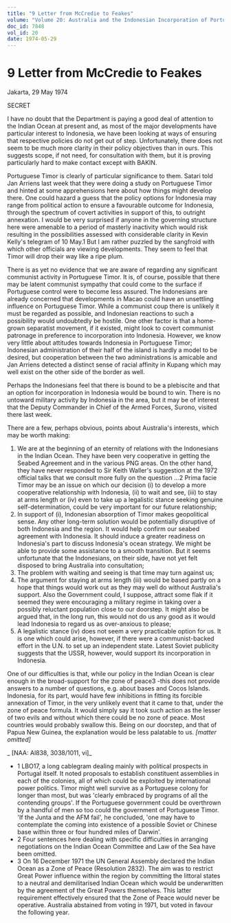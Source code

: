```yaml
---
title: "9 Letter from McCredie to Feakes"
volume: "Volume 20: Australia and the Indonesian Incorporation of Portuguese Timor, 1974-1976"
doc_id: 7848
vol_id: 20
date: 1974-05-29
---
```


# 9 Letter from McCredie to Feakes

Jakarta, 29 May 1974

SECRET

I have no doubt that the Department is paying a good deal of attention to the Indian Ocean at present and, as most of the major developments have particular interest to Indonesia, we have been looking at ways of ensuring that respective policies do not get out of step. Unfortunately, there does not seem to be much more clarity in their policy objectives than in ours. This suggests scope, if not need, for consultation with them, but it is proving particularly hard to make contact except with BAKIN.

Portuguese Timor is clearly of particular significance to them. Satari told Jan Arriens last week that they were doing a study on Portuguese Timor and hinted at some apprehensions here about how things might develop there. One could hazard a guess that the policy options for Indonesia may range from political action to ensure a favourable outcome for Indonesia, through the spectrum of covert activities in support of this, to outright annexation. I would be very surprised if anyone in the governing structure here were amenable to a period of masterly inactivity which would risk resulting in the possibilities assessed with considerable clarity in Kevin Kelly's telegram of 10 May.1 But I am rather puzzled by the sangfroid with which other officials are viewing developments. They seem to feel that Timor will drop their way like a ripe plum.

There is as yet no evidence that we are aware of regarding any significant communist activity in Portuguese Timor. It is, of course, possible that there may be latent communist sympathy that could come to the surface if Portuguese control were to become less assured. The Indonesians are already concerned that developments in Macao could have an unsettling influence on Portuguese Timor. While a communist coup there is unlikely it must be regarded as possible, and Indonesian reactions to such a possibility would undoubtedly be hostile. One other factor is that a home-grown separatist movement, if it existed, might look to covert communist patronage in preference to incorporation into Indonesia. However, we know very little about attitudes towards Indonesia in Portuguese Timor; Indonesian administration of their half of the island is hardly a model to be desired, but cooperation between the two administrations is amicable and Jan Arriens detected a distinct sense of racial affinity in Kupang which may well exist on the other side of the border as well.

Perhaps the Indonesians feel that there is bound to be a plebiscite and that an option for incorporation in Indonesia would be bound to win. There is no untoward military activity by Indonesia in the area, but it may be of interest that the Deputy Commander in Chief of the Armed Forces, Surono, visited there last week.

There are a few, perhaps obvious, points about Australia's interests, which may be worth making:

  1. We are at the beginning of an eternity of relations with the Indonesians in the Indian Ocean. They have been very cooperative in getting the Seabed Agreement and in the various PNG areas. On the other hand, they have never responded to Sir Keith Waller's suggestion at the 1972 official talks that we consult more fully on the question ...2 Prima facie Timor may be an issue on which our decision (i) to develop a more cooperative relationship with Indonesia, (ii) to wait and see, (iii) to stay at arms length or (iv) even to take up a legalistic stance seeking genuine self-determination, could be very important for our future relationship;
  2. In support of (i), Indonesian absorption of Timor makes geopolitical sense. Any other long-term solution would be potentially disruptive of both Indonesia and the region. It would help confirm our seabed agreement with Indonesia. It should induce a greater readiness on Indonesia's part to discuss Indonesia's ocean strategy. We might be able to provide some assistance to a smooth transition. But it seems unfortunate that the Indonesians, on their side, have not yet felt disposed to bring Australia into consultation;
  3. The problem with waiting and seeing is that time may turn against us;
  4. The argument for staying at arms length (iii) would be based partly on a hope that things would work out as they may well do without Australia's support. Also the Government could, I suppose, attract some flak if it seemed they were encouraging a military regime in taking over a possibly reluctant population close to our doorstep. It might also be argued that, in the long run, this would not do us any good as it would lead Indonesia to regard us as over-anxious to please;
  5. A legalistic stance (iv) does not seem a very practicable option for us. It is one which could arise, however, if there were a communist-backed effort in the U.N. to set up an independent state. Latest Soviet publicity suggests that the USSR, however, would support its incorporation in Indonesia.



One of our difficulties is that, while our policy in the Indian Ocean is clear enough in the broad-support for the zone of peace3 -this does not provide answers to a number of questions, e.g. about bases and Cocos Islands. Indonesia, for its part, would have few inhibitions in fitting its forcible annexation of Timor, in the very unlikely event that it came to that, under the zone of peace formula. It would simply say it took such action as the lesser of two evils and without which there could be no zone of peace. Most countries would probably swallow this. Being on our doorstep, and that of Papua New Guinea, the explanation would be less palatable to us. _[matter omitted]_

_ [NAA: Al838, 3038/1011, vi]_

  * 1 LBO17, a long cablegram dealing mainly with political prospects in Portugal itself. It noted proposals to establish constituent assemblies in each of the colonies, all of which could be exploited by international power politics. Timor might well survive as a Portuguese colony for longer than most, but was 'clearly embraced by programs of all the contending groups'. If the Portuguese government could be overthrown by a handful of men so too could the government of Portuguese Timor. 'If the Junta and the AFM fail', he concluded, 'one may have to contemplate the coming into existence of a possible Soviet or Chinese base within three or four hundred miles of Darwin'. 
  * 2 Four sentences here dealing with specific difficulties in arranging negotiations on the Indian Ocean Committee and Law of the Sea have been omitted.
  * 3 On 16 December 1971 the UN General Assembly declared the Indian Ocean as a Zone of Peace (Resolution 2832). The aim was to restrict Great Power influence within the region by committing the littoral states to a neutral and demilitarised Indian Ocean which would be underwritten by the agreement of the Great Powers themselves. This latter requirement effectively ensured that the Zone of Peace would never be operative. Australia abstained from voting in 1971, but voted in favour the following year.


